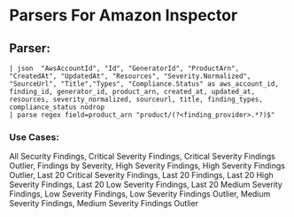# Parsers For Amazon Inspector

## Parser:
```
| json  "AwsAccountId", "Id", "GeneratorId", "ProductArn", "CreatedAt", "UpdatedAt", "Resources", "Severity.Normalized", "SourceUrl", "Title","Types", "Compliance.Status" as aws_account_id, finding_id, generator_id, product_arn, created_at, updated_at, resources, severity_normalized, sourceurl, title, finding_types, compliance_status nodrop
| parse regex field=product_arn "product/(?<finding_provider>.*?)$"
```
### Use Cases:
All Security Findings, Critical Severity Findings, Critical Severity Findings Outlier, Findings by Severity, High Severity Findings, High Severity Findings Outlier, Last 20 Critical Severity Findings, Last 20 Findings, Last 20 High Severity Findings, Last 20 Low Severity Findings, Last 20 Medium Severity Findings, Low Severity Findings, Low Severity Findings Outlier, Medium Severity Findings, Medium Severity Findings Outlier


